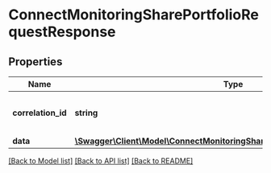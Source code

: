 # ConnectMonitoringSharePortfolioRequestResponse

## Properties
Name | Type | Description | Notes
------------ | ------------- | ------------- | -------------
**correlation_id** | **string** | A unique ID assigned to this request. | [optional] 
**data** | [**\Swagger\Client\Model\ConnectMonitoringSharePortfolioRequestResponseData**](ConnectMonitoringSharePortfolioRequestResponseData.md) |  | [optional] 

[[Back to Model list]](../../README.md#documentation-for-models) [[Back to API list]](../../README.md#documentation-for-api-endpoints) [[Back to README]](../../README.md)

